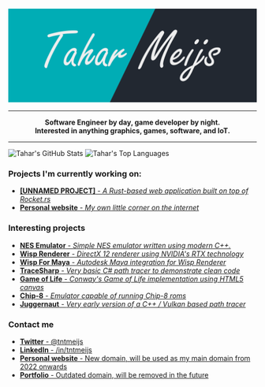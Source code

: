 ![banner](https://github.com/tntmeijs/tntmeijs/raw/master/banner.png)

---

<p align="center">
    <strong>
        Software Engineer by day, game developer by night.
        <br>
        Interested in anything graphics, games, software, and IoT.
    </strong>
</p>

---

![Tahar's GitHub Stats](https://github-readme-stats.vercel.app/api?username=tntmeijs&hide_title=true&hide_border=true&show_icons=true&include_all_commits=true&count_private=true)
![Tahar's Top Languages](https://github-readme-stats.vercel.app/api/top-langs/?username=tntmeijs&layout=compact)

### Projects I'm currently working on:
* [**[UNNAMED PROJECT]** - *A Rust-based web application built on top of Rocket.rs*](#)
* [**Personal website** - *My own little corner on the internet*](https://tahar.dev)

### Interesting projects
* [**NES Emulator** - *Simple NES emulator written using modern C++.*](https://github.com/tntmeijs/NES)
* [**Wisp Renderer** - *DirectX 12 renderer using NVIDIA's RTX technology*](https://github.com/TeamWisp/WispRenderer)
* [**Wisp For Maya** - *Autodesk Maya integration for Wisp Renderer*](https://github.com/TeamWisp/WispForMaya)
* [**TraceSharp** - *Very basic C# path tracer to demonstrate clean code*](https://github.com/tntmeijs/TraceSharp)
* [**Game of Life** - *Conway's Game of Life implementation using HTML5 canvas*](https://github.com/tntmeijs/GameOfLife)
* [**Chip-8** - *Emulator capable of running Chip-8 roms*](https://github.com/tntmeijs/Chip8)
* [**Juggernaut** - *Very early version of a C++ / Vulkan based path tracer*](https://github.com/tntmeijs/Juggernaut)

### Contact me
* [**Twitter** - @tntmeijs](https://twitter.com/tntmeijs)
* [**LinkedIn** - /in/tntmeijs](https://www.linkedin.com/in/tntmeijs)
* [**Personal website** - New domain, will be used as my main domain from 2022 onwards](https://tahar.dev)
* [**Portfolio** - Outdated domain, will be removed in the future](https://taharmeijs.com/)
